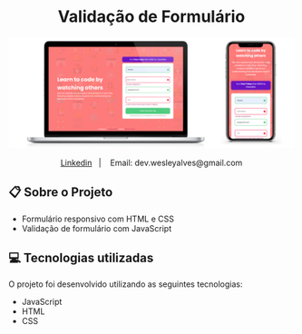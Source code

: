 <h1 align="center">
  Validação de Formulário
</h1>

<p align="center">
   <img src="./Validação de Formulário.png" alt="Lista de Tarefas"/>
</p>

<p align="center">
  <a href="linkedin.com/in/wesley-emanuel-alves-de-oliveira-7b05781b9">Linkedin</a>&nbsp;&nbsp;&nbsp;|&nbsp;&nbsp;&nbsp;
  <a>Email: dev.wesleyalves@gmail.com</a>
</p>

## :clipboard: Sobre o Projeto

- Formulário responsivo com HTML e CSS
- Validação de formulário com JavaScript

## :computer: Tecnologias utilizadas

O projeto foi desenvolvido utilizando as seguintes tecnologias:

- JavaScript
- HTML
- CSS

